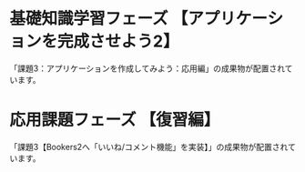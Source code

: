 # 基礎知識学習フェーズ 【アプリケーションを完成させよう2】

「課題3：アプリケーションを作成してみよう：応用編」の成果物が配置されています。


# 応用課題フェーズ 【復習編】

「課題3【Bookers2へ「いいね/コメント機能」を実装】」の成果物が配置されています。